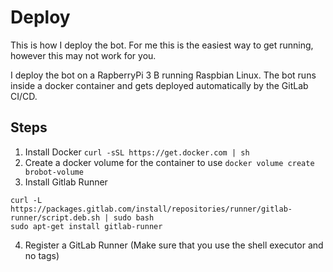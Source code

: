 # Deploy
This is how I deploy the bot. For me this is the easiest way to get
running, however this may not work for you.

I deploy the bot on a RapberryPi 3 B running Raspbian Linux. The bot runs
inside a docker container and gets deployed automatically by the 
GitLab CI/CD.

## Steps
1. Install Docker
`curl -sSL https://get.docker.com | sh`
2. Create a docker volume for the container to use
`docker volume create brobot-volume`
3. Install Gitlab Runner
```
curl -L https://packages.gitlab.com/install/repositories/runner/gitlab-runner/script.deb.sh | sudo bash
sudo apt-get install gitlab-runner
```
4. Register a GitLab Runner (Make sure that you use the shell executor and no tags)
